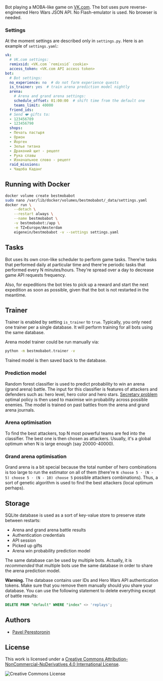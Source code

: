 Bot playing a MOBA-like game on [VK.com](https://vk.com). The bot uses pure reverse-engineered Hero Wars JSON API. No Flash-emulator is used. No browser is needed.

### Settings

At the moment settings are described only in `settings.py`. Here is an example of `settings.yaml`:

```yaml
vk:
  # VK.com settings:
  remixsid: <VK.com `remixsid` cookie>
  access_token: <VK.com API access token>
bot:
  # Bot settings:
  no_experience: no  # do not farm experience quests
  is_trainer: yes  # train arena prediction model nightly
  arena:
    # Arena and grand arena settings:
    schedule_offset: 01:00:00  # shift time from the default one
    teams_limit: 40000
  friend_ids:
  # Send ❤️ gifts to:
  - 123456789
  - 123456790
  shops:
  - Печать пастыря
  - Орион
  - Йорген
  - Зелье титана
  - Драконий щит - рецепт
  - Рука славы
  - Изначальное слово - рецепт
  raid_missions:
  - Чащоба Каданг
```

## Running with Docker

```bash
docker volume create bestmobabot
sudo nano /var/lib/docker/volumes/bestmobabot/_data/settings.yaml
docker run \
    --detach \
    --restart always \
    --name bestmobabot \
    -v bestmobabot:/app \
    -e TZ=Europe/Amsterdam
    eigenein/bestmobabot -v --settings settings.yaml
```

## Tasks

Bot uses its own cron-like scheduler to perform game tasks. There're tasks that performed daily at particular time and there're periodic tasks that performed every N minutes/hours. They're spread over a day to decrease game API requests frequency.

Also, for expeditions the bot tries to pick up a reward and start the next expedition as soon as possible, given that the bot is not restarted in the meantime.

## Trainer

Trainer is enabled by setting `is_trainer` to `true`. Typically, you only need one trainer per a single database. It will perform training for all bots using the same database.

Arena model trainer could be run manually via:

```bash
python -m bestmobabot.trainer -v
```

Trained model is then saved back to the database.

### Prediction model

Random forest classifier is used to predict probability to win an arena (grand arena) battle. The input for this classifier is features of attackers and defenders such as: hero level, hero color and hero stars. [Secretary problem](https://en.wikipedia.org/wiki/Secretary_problem) optimal policy is then used to maximise win probability across possible enemies. The model is trained on past battles from the arena and grand arena journals.

### Arena optimisation

To find the best attackers, top N most powerful teams are fed into the classifier. The best one is then chosen as attackers. Usually, it's a global optimum when N is large enough (say 20000-40000).

### Grand arena optimisation

Grand arena is a bit special because the total number of hero combinations is too large to run the estimator on all of them (there're `N choose 5 ⋅ (N - 5) choose 5 ⋅ (N - 10) choose 5` possible attackers combinations). Thus, a sort of genetic algorithm is used to find the best attackers (local optimum perhaps).

## Storage

SQLite database is used as a sort of key-value store to preserve state between restarts:

* Arena and grand arena battle results
* Authentication credentials
* API session
* Picked up gifts
* Arena win probability prediction model

The same database can be used by multiple bots. Actually, it is _recommended_ that multiple bots use the same database in order to share the arena prediction model.

**Warning.** The database contains user IDs and Hero Wars API authentication tokens. Make sure that you remove them manually should you share your database. You can use the following statement to delete everything except of battle results:

```sql
DELETE FROM "default" WHERE "index" <> 'replays';
```

## Authors

* [Pavel Perestoronin](https://github.com/eigenein)

## License

This work is licensed under a [Creative Commons Attribution-NonCommercial-NoDerivatives 4.0 International License](http://creativecommons.org/licenses/by-nc-nd/4.0/).

![Creative Commons License](https://i.creativecommons.org/l/by-nc-nd/4.0/88x31.png)

